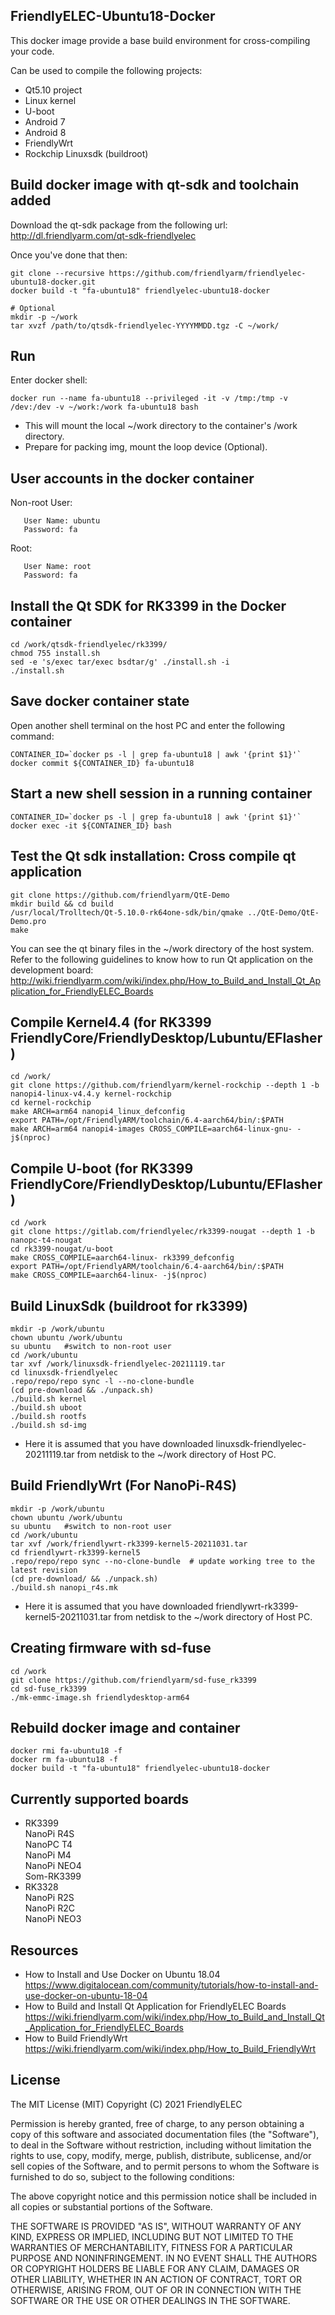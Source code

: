 ## **FriendlyELEC-Ubuntu18-Docker**

This docker image provide a base build environment for cross-compiling your code.  

Can be used to compile the following projects:  
* Qt5.10 project
* Linux kernel
* U-boot
* Android 7
* Android 8
* FriendlyWrt
* Rockchip Linuxsdk (buildroot)

Build docker image with qt-sdk and toolchain added
------------

Download the qt-sdk package from the following url:     
http://dl.friendlyarm.com/qt-sdk-friendlyelec  

Once you've done that then:
```
git clone --recursive https://github.com/friendlyarm/friendlyelec-ubuntu18-docker.git
docker build -t "fa-ubuntu18" friendlyelec-ubuntu18-docker

# Optional
mkdir -p ~/work
tar xvzf /path/to/qtsdk-friendlyelec-YYYYMMDD.tgz -C ~/work/
```

Run
------------
Enter docker shell:  
```
docker run --name fa-ubuntu18 --privileged -it -v /tmp:/tmp -v /dev:/dev -v ~/work:/work fa-ubuntu18 bash
```
* This will mount the local ~/work directory to the container's /work directory.  
* Prepare for packing img, mount the loop device (Optional).

User accounts in the docker container
------------
Non-root User:  
```
   User Name: ubuntu
   Password: fa
```
Root:  
```
   User Name: root
   Password: fa
```
Install the Qt SDK for RK3399 in the Docker container
------------
```
cd /work/qtsdk-friendlyelec/rk3399/
chmod 755 install.sh
sed -e 's/exec tar/exec bsdtar/g' ./install.sh -i
./install.sh
```

Save docker container state
------------
Open another shell terminal on the host PC and enter the following command:
```
CONTAINER_ID=`docker ps -l | grep fa-ubuntu18 | awk '{print $1}'`
docker commit ${CONTAINER_ID} fa-ubuntu18
```

Start a new shell session in a running container
------------
```
CONTAINER_ID=`docker ps -l | grep fa-ubuntu18 | awk '{print $1}'`
docker exec -it ${CONTAINER_ID} bash
```

Test the Qt sdk installation: Cross compile qt application
------------
```
git clone https://github.com/friendlyarm/QtE-Demo
mkdir build && cd build
/usr/local/Trolltech/Qt-5.10.0-rk64one-sdk/bin/qmake ../QtE-Demo/QtE-Demo.pro
make
```

You can see the qt binary files in the ~/work directory of the host system.    
Refer to the following guidelines to know how to run Qt application on the development board:  
http://wiki.friendlyarm.com/wiki/index.php/How_to_Build_and_Install_Qt_Application_for_FriendlyELEC_Boards


Compile Kernel4.4 (for RK3399 FriendlyCore/FriendlyDesktop/Lubuntu/EFlasher)
------------
```
cd /work/
git clone https://github.com/friendlyarm/kernel-rockchip --depth 1 -b nanopi4-linux-v4.4.y kernel-rockchip
cd kernel-rockchip
make ARCH=arm64 nanopi4_linux_defconfig
export PATH=/opt/FriendlyARM/toolchain/6.4-aarch64/bin/:$PATH
make ARCH=arm64 nanopi4-images CROSS_COMPILE=aarch64-linux-gnu- -j$(nproc)
```

Compile U-boot (for RK3399 FriendlyCore/FriendlyDesktop/Lubuntu/EFlasher)
------------
```
cd /work
git clone https://gitlab.com/friendlyelec/rk3399-nougat --depth 1 -b nanopc-t4-nougat
cd rk3399-nougat/u-boot
make CROSS_COMPILE=aarch64-linux- rk3399_defconfig
export PATH=/opt/FriendlyARM/toolchain/6.4-aarch64/bin/:$PATH
make CROSS_COMPILE=aarch64-linux- -j$(nproc)
```

Build LinuxSdk (buildroot for rk3399)
------------
```
mkdir -p /work/ubuntu
chown ubuntu /work/ubuntu
su ubuntu   #switch to non-root user
cd /work/ubuntu
tar xvf /work/linuxsdk-friendlyelec-20211119.tar
cd linuxsdk-friendlyelec
.repo/repo/repo sync -l --no-clone-bundle
(cd pre-download && ./unpack.sh)
./build.sh kernel
./build.sh uboot
./build.sh rootfs
./build.sh sd-img
```
* Here it is assumed that you have downloaded linuxsdk-friendlyelec-20211119.tar from netdisk to the ~/work directory of Host PC.

Build FriendlyWrt (For NanoPi-R4S)
------------
```
mkdir -p /work/ubuntu
chown ubuntu /work/ubuntu
su ubuntu   #switch to non-root user
cd /work/ubuntu
tar xvf /work/friendlywrt-rk3399-kernel5-20211031.tar
cd friendlywrt-rk3399-kernel5
.repo/repo/repo sync --no-clone-bundle  # update working tree to the latest revision
(cd pre-download/ && ./unpack.sh)
./build.sh nanopi_r4s.mk
```
* Here it is assumed that you have downloaded friendlywrt-rk3399-kernel5-20211031.tar from netdisk to the ~/work directory of Host PC.

Creating firmware with sd-fuse
------------
```
cd /work
git clone https://github.com/friendlyarm/sd-fuse_rk3399
cd sd-fuse_rk3399
./mk-emmc-image.sh friendlydesktop-arm64
```

Rebuild docker image and container
------------
```
docker rmi fa-ubuntu18 -f
docker rm fa-ubuntu18 -f
docker build -t "fa-ubuntu18" friendlyelec-ubuntu18-docker
```

Currently supported boards
------------
* RK3399  
NanoPi R4S  
NanoPC T4  
NanoPi M4  
NanoPi NEO4  
Som-RK3399  
* RK3328  
NanoPi R2S  
NanoPi R2C  
NanoPi NEO3  

Resources
------------
* How to Install and Use Docker on Ubuntu 18.04  
https://www.digitalocean.com/community/tutorials/how-to-install-and-use-docker-on-ubuntu-18-04
* How to Build and Install Qt Application for FriendlyELEC Boards
https://wiki.friendlyarm.com/wiki/index.php/How_to_Build_and_Install_Qt_Application_for_FriendlyELEC_Boards
* How to Build FriendlyWrt
https://wiki.friendlyarm.com/wiki/index.php/How_to_Build_FriendlyWrt


## License

The MIT License (MIT)
Copyright (C) 2021 FriendlyELEC

Permission is hereby granted, free of charge, to any person obtaining a copy
of this software and associated documentation files (the "Software"), to deal
in the Software without restriction, including without limitation the rights
to use, copy, modify, merge, publish, distribute, sublicense, and/or sell
copies of the Software, and to permit persons to whom the Software is
furnished to do so, subject to the following conditions:

The above copyright notice and this permission notice shall be included in
all copies or substantial portions of the Software.

THE SOFTWARE IS PROVIDED "AS IS", WITHOUT WARRANTY OF ANY KIND, EXPRESS OR
IMPLIED, INCLUDING BUT NOT LIMITED TO THE WARRANTIES OF MERCHANTABILITY,
FITNESS FOR A PARTICULAR PURPOSE AND NONINFRINGEMENT. IN NO EVENT SHALL THE
AUTHORS OR COPYRIGHT HOLDERS BE LIABLE FOR ANY CLAIM, DAMAGES OR OTHER
LIABILITY, WHETHER IN AN ACTION OF CONTRACT, TORT OR OTHERWISE, ARISING FROM,
OUT OF OR IN CONNECTION WITH THE SOFTWARE OR THE USE OR OTHER DEALINGS IN
THE SOFTWARE.
